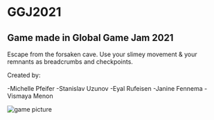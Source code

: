 # GGJ2021

## Game made in Global Game Jam 2021 

Escape from the forsaken cave.
Use your slimey movement & your remnants as breadcrumbs and checkpoints. 

Created by:

  -Michelle Pfeifer
  -Stanislav Uzunov
  -Eyal Rufeisen
  -Janine Fennema
  -Vismaya Menon

![game picture](https://media.discordapp.net/attachments/800337577184854059/805417960722006056/splash_screen.png?width=1191&height=670)
